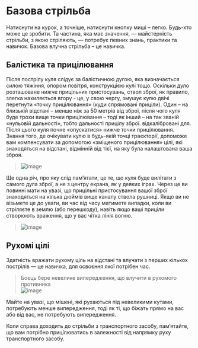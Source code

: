 # Базова стрільба
Натиснути на курок, а точніше, натиснути кнопку миші – легко. Будь-хто може це зробити. Та частина, яка має значення, — майстерність стрільби, з якою стріляють, — потребує певних знань, практики та навичок. Базова влучна стрільба – це навичка.

## Балістика та прицілювання
Після пострілу куля слідує за балістичною дугою, яка визначається силою тяжіння, опором повітря, конструкцією кулі тощо. Оскільки дуло розташоване нижче прицільних пристосувань, ствол зброї, як правило, злегка нахиляється вгору - це, у свою чергу, змушує кулю двічі перетнути «точку прицілювання» (куди спрямовані приціли). Один – на близькій відстані – менше ніж за 50 метрів від зброї, після чого куля буде трохи вище точки прицілювання – тоді як інший – на так званій «нульовій дальності», тобто дальності прицілу зброї. відкалібровані для. Після цього куля почне «опускатися» нижче точки прицілювання. Знання того, де очікувати кулю в будь-якій точці траєкторії, допоможе вам компенсувати за допомогою «зміщеного прицілювання» цілі, які знаходяться на відстані, відмінній від тієї, на яку була налаштована ваша зброя.
> ![image](https://github.com/vsrJaguar/Materials/assets/68085487/dc96f94a-4c8d-4dfe-bfc6-8445644e55bc)

Ще одна річ, про яку слід пам’ятати, це те, що куля буде вилітати з самого дула зброї, а не з центру екрана, як у деяких іграх. Через це ви повинні мати на увазі, що прицільні пристосування вашої зброї знаходяться на кілька дюймів вище каналу ствола рушниці. Якщо ви не візьмете це до уваги, ви час від часу матимете випадки, коли ви стріляєте в землю (або перешкоду), навіть якщо ваші приціли створюють враження, що у вас чітка лінія вогню.
> ![image](https://github.com/vsrJaguar/Materials/assets/68085487/f124c25f-3475-48bf-bfc2-b8520e01ecc1)

## Рухомі цілі
Здатність вражати рухому ціль на відстані та влучати з перших кількох пострілів — це навичка, для освоєння якої потрібен час.
> Боєць бере невелике випередження, що влучити в рухомого противника  
> ![image](https://github.com/vsrJaguar/Materials/assets/68085487/3bb24e86-7a09-4ae4-8b4b-eb911d013837)

Майте на увазі, що мішені, які рухаються під невеликими кутами, потребують менше випередження, тоді як ті, що біжать прямо на вас або від вас, не потребують випередження.

Коли справа доходить до стрільби з транспортного засобу, пам’ятайте, що вам потрібно прицілюватись в залежності від напрямку руху транспортного засобу.
